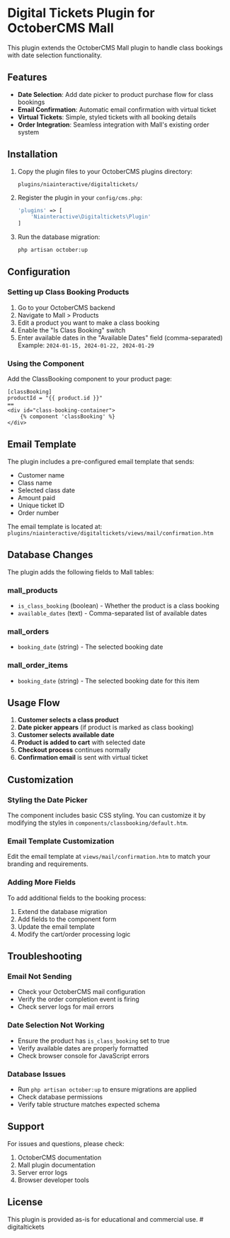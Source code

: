 # Digital Tickets Plugin for OctoberCMS Mall

This plugin extends the OctoberCMS Mall plugin to handle class bookings with date selection functionality.

## Features

- **Date Selection**: Add date picker to product purchase flow for class bookings
- **Email Confirmation**: Automatic email confirmation with virtual ticket
- **Virtual Tickets**: Simple, styled tickets with all booking details
- **Order Integration**: Seamless integration with Mall's existing order system

## Installation

1. Copy the plugin files to your OctoberCMS plugins directory:
   ```
   plugins/niainteractive/digitaltickets/
   ```

2. Register the plugin in your `config/cms.php`:
   ```php
   'plugins' => [
       'Niainteractive\Digitaltickets\Plugin'
   ]
   ```

3. Run the database migration:
   ```bash
   php artisan october:up
   ```

## Configuration

### Setting up Class Booking Products

1. Go to your OctoberCMS backend
2. Navigate to Mall > Products
3. Edit a product you want to make a class booking
4. Enable the "Is Class Booking" switch
5. Enter available dates in the "Available Dates" field (comma-separated)
   Example: `2024-01-15, 2024-01-22, 2024-01-29`

### Using the Component

Add the ClassBooking component to your product page:

```twig
[classBooking]
productId = "{{ product.id }}"
==
<div id="class-booking-container">
    {% component 'classBooking' %}
</div>
```

## Email Template

The plugin includes a pre-configured email template that sends:
- Customer name
- Class name
- Selected class date
- Amount paid
- Unique ticket ID
- Order number

The email template is located at: `plugins/niainteractive/digitaltickets/views/mail/confirmation.htm`

## Database Changes

The plugin adds the following fields to Mall tables:

### mall_products
- `is_class_booking` (boolean) - Whether the product is a class booking
- `available_dates` (text) - Comma-separated list of available dates

### mall_orders
- `booking_date` (string) - The selected booking date

### mall_order_items
- `booking_date` (string) - The selected booking date for this item

## Usage Flow

1. **Customer selects a class product**
2. **Date picker appears** (if product is marked as class booking)
3. **Customer selects available date**
4. **Product is added to cart** with selected date
5. **Checkout process** continues normally
6. **Confirmation email** is sent with virtual ticket

## Customization

### Styling the Date Picker

The component includes basic CSS styling. You can customize it by modifying the styles in `components/classbooking/default.htm`.

### Email Template Customization

Edit the email template at `views/mail/confirmation.htm` to match your branding and requirements.

### Adding More Fields

To add additional fields to the booking process:

1. Extend the database migration
2. Add fields to the component form
3. Update the email template
4. Modify the cart/order processing logic

## Troubleshooting

### Email Not Sending
- Check your OctoberCMS mail configuration
- Verify the order completion event is firing
- Check server logs for mail errors

### Date Selection Not Working
- Ensure the product has `is_class_booking` set to true
- Verify available dates are properly formatted
- Check browser console for JavaScript errors

### Database Issues
- Run `php artisan october:up` to ensure migrations are applied
- Check database permissions
- Verify table structure matches expected schema

## Support

For issues and questions, please check:
1. OctoberCMS documentation
2. Mall plugin documentation
3. Server error logs
4. Browser developer tools

## License

This plugin is provided as-is for educational and commercial use. # digitaltickets
